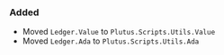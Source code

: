 ### Added

- Moved `Ledger.Value` to `Plutus.Scripts.Utils.Value`
- Moved `Ledger.Ada` to `Plutus.Scripts.Utils.Ada`
